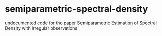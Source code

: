 # semiparametric-spectral-density
undocumented code for the paper Semiparametric Estimation of Spectral Density with Irregular observations
